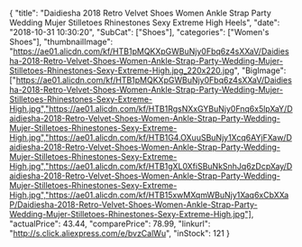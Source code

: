 {
	"title": "Daidiesha 2018 Retro Velvet Shoes Women Ankle Strap Party Wedding Mujer Stilletoes Rhinestones Sexy Extreme High Heels",
	"date": "2018-10-31 10:30:20",
	"SubCat": ["Shoes"],
	"categories": ["Women's Shoes"],
	"thumbnailImage": "https://ae01.alicdn.com/kf/HTB1pMQKXpGWBuNjy0Fbq6z4sXXaV/Daidiesha-2018-Retro-Velvet-Shoes-Women-Ankle-Strap-Party-Wedding-Mujer-Stilletoes-Rhinestones-Sexy-Extreme-High.jpg_220x220.jpg",
	"BigImage": ["https://ae01.alicdn.com/kf/HTB1pMQKXpGWBuNjy0Fbq6z4sXXaV/Daidiesha-2018-Retro-Velvet-Shoes-Women-Ankle-Strap-Party-Wedding-Mujer-Stilletoes-Rhinestones-Sexy-Extreme-High.jpg","https://ae01.alicdn.com/kf/HTB1RgsNXxGYBuNjy0Fnq6x5lpXaY/Daidiesha-2018-Retro-Velvet-Shoes-Women-Ankle-Strap-Party-Wedding-Mujer-Stilletoes-Rhinestones-Sexy-Extreme-High.jpg","https://ae01.alicdn.com/kf/HTB1G4.OXuuSBuNjy1Xcq6AYjFXaw/Daidiesha-2018-Retro-Velvet-Shoes-Women-Ankle-Strap-Party-Wedding-Mujer-Stilletoes-Rhinestones-Sexy-Extreme-High.jpg","https://ae01.alicdn.com/kf/HTB1gXL0XfiSBuNkSnhJq6zDcpXay/Daidiesha-2018-Retro-Velvet-Shoes-Women-Ankle-Strap-Party-Wedding-Mujer-Stilletoes-Rhinestones-Sexy-Extreme-High.jpg","https://ae01.alicdn.com/kf/HTB15xwMXqmWBuNjy1Xaq6xCbXXaP/Daidiesha-2018-Retro-Velvet-Shoes-Women-Ankle-Strap-Party-Wedding-Mujer-Stilletoes-Rhinestones-Sexy-Extreme-High.jpg"],
	"actualPrice": 43.44,
	"comparePrice": 78.99,
	"linkurl": "http://s.click.aliexpress.com/e/bvzCalWu",
	"inStock": 121
}
